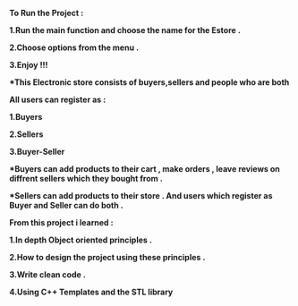 <b>To Run the Project :<b>

1.Run the main function and choose the name for the Estore .
  
2.Choose options from the menu .
  
3.Enjoy !!!
  
*This Electronic store consists of buyers,sellers and people who are both
  

All users can register as :

1.Buyers

2.Sellers

3.Buyer-Seller

*Buyers can add products to their cart , make orders , leave reviews on diffrent sellers which they bought from .

*Sellers can add products to their store . And users which register as Buyer and Seller can do both .


From this project i learned :

1.In depth Object oriented principles .

2.How to design the project using these principles .

3.Write clean code .

4.Using C++ Templates and the STL library
